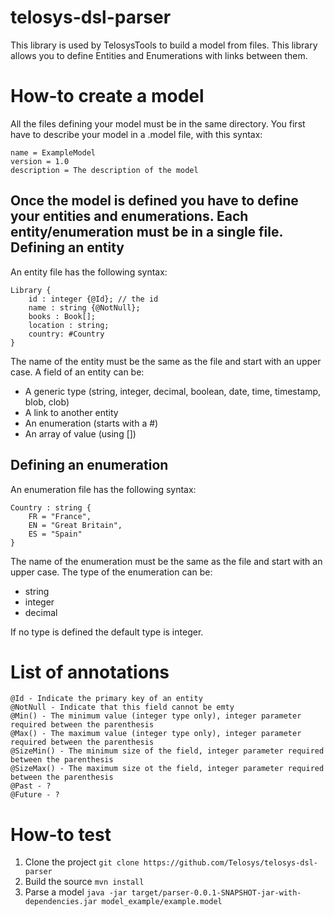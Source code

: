 telosys-dsl-parser
==================
This library is used by TelosysTools to build a model from files. This library allows you to define Entities and Enumerations with links between them.

How-to create a model
==================
All the files defining your model must be in the same directory. You first have to describe your model in a .model file, with this syntax:

    name = ExampleModel
    version = 1.0
    description = The description of the model

Once the model is defined you have to define your entities and enumerations. Each entity/enumeration must be in a single file.
Defining an entity
---------------------------
An entity file has the following syntax:

    Library {
        id : integer {@Id}; // the id
        name : string {@NotNull};
        books : Book[];
        location : string;
        country: #Country
    }

The name of the entity must be the same as the file and start with an upper case. A field of an entity can be:

* A generic type (string, integer, decimal, boolean, date, time, timestamp, blob, clob)
* A link to another entity
* An enumeration (starts with a #)
* An array of value (using [])

Defining an enumeration
------------------------------------
An enumeration file has the following syntax:

    Country : string {
        FR = "France",
        EN = "Great Britain",
        ES = "Spain"
    }

The name of the enumeration must be the same as the file and start with an upper case. The type of the enumeration can be:

* string
* integer
* decimal

If no type is defined the default type is integer.

List of annotations
==================
    @Id - Indicate the primary key of an entity
    @NotNull - Indicate that this field cannot be emty
    @Min() - The minimum value (integer type only), integer parameter required between the parenthesis
    @Max() - The maximum value (integer type only), integer parameter required between the parenthesis
    @SizeMin() - The minimum size of the field, integer parameter required between the parenthesis
    @SizeMax() - The maximum size ot the field, integer parameter required between the parenthesis
    @Past - ?
    @Future - ?

How-to test
===========

1. Clone the project ```git clone https://github.com/Telosys/telosys-dsl-parser```
2. Build the source ```mvn install```
3. Parse a model ```java -jar target/parser-0.0.1-SNAPSHOT-jar-with-dependencies.jar model_example/example.model```

